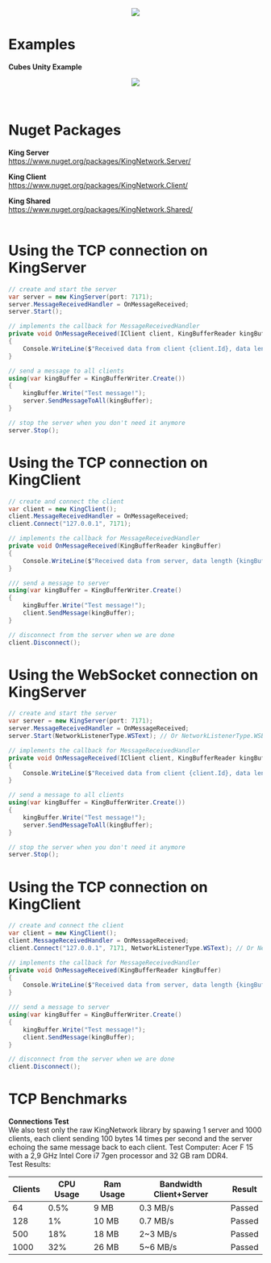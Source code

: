 
<p align="center">
  <img src="https://github.com/Mun1z/KingNetwork/blob/master/resources/logo.png">
</p>

# Examples

**Cubes Unity Example**<br/>

<p align="center">
  <img src="https://github.com/Mun1z/KingNetwork/blob/master/resources/CubesExample.gif">
</p>

<br/>

# Nuget Packages

**King Server**<br/>
<a href="https://www.nuget.org/packages/KingNetwork.Server/">https://www.nuget.org/packages/KingNetwork.Server/</a><br/>

**King Client**<br/>
<a href="https://www.nuget.org/packages/KingNetwork.Client/">https://www.nuget.org/packages/KingNetwork.Client/</a><br/>

**King Shared**<br/>
<a href="https://www.nuget.org/packages/KingNetwork.Shared/">https://www.nuget.org/packages/KingNetwork.Shared/</a><br/><br/>

# Using the TCP connection on KingServer
```C#
// create and start the server
var server = new KingServer(port: 7171);
server.MessageReceivedHandler = OnMessageReceived;
server.Start();

// implements the callback for MessageReceivedHandler
private void OnMessageReceived(IClient client, KingBufferReader kingBuffer)
{
    Console.WriteLine($"Received data from client {client.Id}, data length {kingBuffer.Length()}");
}

// send a message to all clients
using(var kingBuffer = KingBufferWriter.Create())
{
    kingBuffer.Write("Test message!");
    server.SendMessageToAll(kingBuffer);
}

// stop the server when you don't need it anymore
server.Stop();
```

# Using the TCP connection on KingClient
```C#
// create and connect the client
var client = new KingClient();
client.MessageReceivedHandler = OnMessageReceived;
client.Connect("127.0.0.1", 7171);

// implements the callback for MessageReceivedHandler
private void OnMessageReceived(KingBufferReader kingBuffer)
{
    Console.WriteLine($"Received data from server, data length {kingBuffer.Length()}");
}

/// send a message to server
using(var kingBuffer = KingBufferWriter.Create()
{
    kingBuffer.Write("Test message!");
    client.SendMessage(kingBuffer);
}

// disconnect from the server when we are done
client.Disconnect();
```

# Using the WebSocket connection on KingServer
```C#
// create and start the server
var server = new KingServer(port: 7171);
server.MessageReceivedHandler = OnMessageReceived;
server.Start(NetworkListenerType.WSText); // Or NetworkListenerType.WSBinary

// implements the callback for MessageReceivedHandler
private void OnMessageReceived(IClient client, KingBufferReader kingBuffer)
{
    Console.WriteLine($"Received data from client {client.Id}, data length {kingBuffer.Length()}");
}

// send a message to all clients
using(var kingBuffer = KingBufferWriter.Create())
{
    kingBuffer.Write("Test message!");
    server.SendMessageToAll(kingBuffer);
}

// stop the server when you don't need it anymore
server.Stop();
```

# Using the TCP connection on KingClient
```C#
// create and connect the client
var client = new KingClient();
client.MessageReceivedHandler = OnMessageReceived;
client.Connect("127.0.0.1", 7171, NetworkListenerType.WSText); // Or NetworkListenerType.WSBinary

// implements the callback for MessageReceivedHandler
private void OnMessageReceived(KingBufferReader kingBuffer)
{
    Console.WriteLine($"Received data from server, data length {kingBuffer.Length()}");
}

/// send a message to server
using(var kingBuffer = KingBufferWriter.Create()
{
    kingBuffer.Write("Test message!");
    client.SendMessage(kingBuffer);
}

// disconnect from the server when we are done
client.Disconnect();
```

# TCP Benchmarks

**Connections Test**<br/>
We also test only the raw KingNetwork library by spawing 1 server and 1000 clients, each client sending 100 bytes 14 times per second and the server echoing the same message back to each client.
Test Computer: Acer F 15 with a 2,9 GHz Intel Core i7 7gen processor and 32 GB ram DDR4.<br/>
Test Results:<br/>

| Clients | CPU Usage | Ram Usage | Bandwidth Client+Server  | Result |
| ------- | ----------| --------- | ------------------------ | ------ |
|  64     |      0.5% |      9 MB |         0.3 MB/s         | Passed |
|  128    |        1% |     10 MB |         0.7 MB/s         | Passed |
|  500    |       18% |     18 MB |         2~3 MB/s         | Passed |
|  1000   |       32% |     26 MB |         5~6 MB/s         | Passed |
